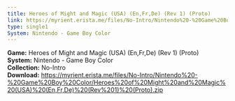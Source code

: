 ```yaml
---
title: Heroes of Might and Magic (USA) (En,Fr,De) (Rev 1) (Proto)
link: https://myrient.erista.me/files/No-Intro/Nintendo%20-%20Game%20Boy%20Color/Heroes%20of%20Might%20and%20Magic%20(USA)%20(En,Fr,De)%20(Rev%201)%20(Proto).zip
type: single1
System: Nintendo - Game Boy Color
---
```

<b>Game:</b> Heroes of Might and Magic (USA) (En,Fr,De) (Rev 1) (Proto)<br>
<b>System:</b> Nintendo - Game Boy Color<br>
<b>Collection:</b> No-Intro<br>
<b>Download:</b> https://myrient.erista.me/files/No-Intro/Nintendo%20-%20Game%20Boy%20Color/Heroes%20of%20Might%20and%20Magic%20(USA)%20(En,Fr,De)%20(Rev%201)%20(Proto).zip